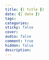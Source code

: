 ```yaml
---
title: {{ title }}
date: {{ date }}
tags:
categories:
sticky: false
cover:
audio: false
comment: true
hidden: false
description: 
---
```

